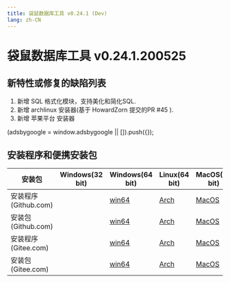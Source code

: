 ```yaml
---
title: 袋鼠数据库工具 v0.24.1 (Dev)
lang: zh-CN
---
```


# 袋鼠数据库工具 v0.24.1.200525

## 新特性或修复的缺陷列表
1. 新增 SQL 格式化模块，支持美化和简化SQL.
2. 新增 archlinux 安装器(基于 HowardZorn 提交的PR #45 ).
3. 新增 苹果平台 安装器

<div>
    <script2 type="text/javascript" async="true" src="https://pagead2.googlesyndication.com/pagead/js/adsbygoogle.js" />
    <ins class="adsbygoogle"
        style="display:block; text-align:center;"
        data-ad-layout="in-article"
        data-ad-format="fluid"
        data-ad-client="ca-pub-3975819313740938"
        data-ad-slot="6760827895"></ins>
    <script2 type="text/javascript">
        (adsbygoogle = window.adsbygoogle || []).push({});
    </script2>
</div>


## 安装程序和便携安装包 <Badge text="链接已失效" type="warning"/>

| 安装包        | Windows(32 bit) | Windows(64 bit) | Linux(64 bit)   | MacOS(64 bit)   |
|-----------------|-----------------|-----------------|-----------------|-----------------|
| 安装程序<br/>(Github.com) | | [win64](https://github.com/dbkangaroo/kangaroo/releases/download/v0.24.1.200525/kangaroo_0.24.1.200525_AMD64.exe) | [Arch](https://github.com/dbkangaroo/kangaroo/releases/download/v0.24.1.200525/kangaroo-0.24.1.200525-1-x86_64.pkg.tar.xz) | [MacOS](https://github.com/dbkangaroo/kangaroo/releases/download/v0.24.1.200525/kangaroo_0.24.1.200525_macos.dmg) |
| 安装包<br/>(Github.com)  | | [win64](https://github.com/dbkangaroo/kangaroo/releases/download/v0.24.1.200525/kangaroo_0.24.1.200525_AMD64.7z) | [Arch](https://github.com/dbkangaroo/kangaroo/releases/download/v0.24.1.200525/kangaroo_0.24.1.200525_arch.tar.gz) | [MacOS](https://github.com/dbkangaroo/kangaroo/releases/download/v0.24.1.200525/kangaroo_0.24.1.200525_macos.tar.gz) |
| 安装程序<br/>(Gitee.com) | | [win64](https://gitee.com/dbkangaroo/kangaroo/attach_files/399960/download) | [Arch](https://gitee.com/dbkangaroo/kangaroo/attach_files/399956/download) | [MacOS](https://gitee.com/dbkangaroo/kangaroo/attach_files/399953/download) |
| 安装包<br/>(Gitee.com)  | | [win64](https://gitee.com/dbkangaroo/kangaroo/attach_files/399969/download) | [Arch](https://gitee.com/dbkangaroo/kangaroo/attach_files/399952/download) | [MacOS](https://gitee.com/dbkangaroo/kangaroo/attach_files/399955/download) |